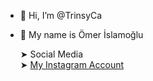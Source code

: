 - 👋 Hi, I’m @TrinsyCa
- 👤 My name is Ömer İslamoğlu

  ➤ Social Media<br>
➤ <a href="https://www.instagram.com/omer.islmoglu/" target="_blank">My Instagram Account</a>
